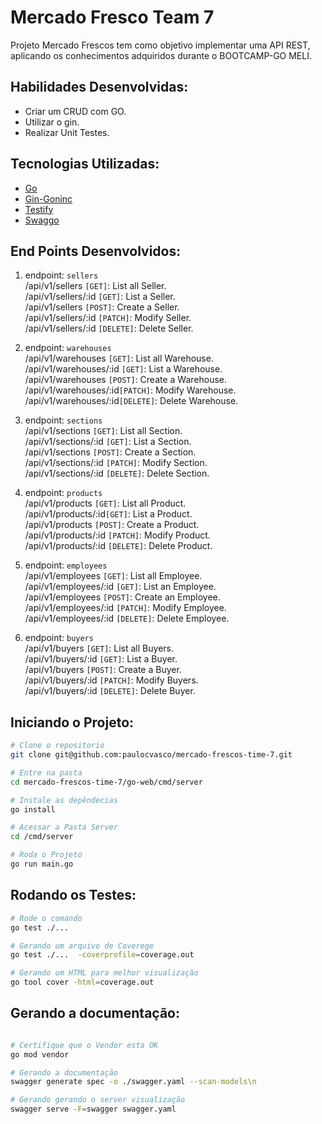 # Mercado Fresco Team 7

Projeto  Mercado Frescos tem como objetivo implementar uma API REST, aplicando os conhecimentos adquiridos durante o BOOTCAMP-GO MELI.


## Habilidades Desenvolvidas:
- Criar um CRUD com GO.
- Utilizar o gin.
- Realizar Unit Testes.

## Tecnologias Utilizadas:
- [Go](https://go.dev/doc/) 
- [Gin-Goninc](https://github.com/gin-gonic/gin)
- [Testify](https://github.com/stretchr/testify)
- [Swaggo](https://github.com/swaggo/swag)
## End Points Desenvolvidos:

1. endpoint: `sellers`<br/>
/api/v1/sellers `[GET]`: List all Seller.<br/>
/api/v1/sellers/:id `[GET]`: List a Seller.<br/> 
/api/v1/sellers `[POST]`: Create a Seller.<br/>
/api/v1/sellers/:id `[PATCH]`: Modify Seller.<br/>
/api/v1/sellers/:id `[DELETE]`: Delete Seller.<br/>

2. endpoint: `warehouses`<br/>
/api/v1/warehouses `[GET]`: List all Warehouse.<br/>
/api/v1/warehouses/:id `[GET]`: List a Warehouse.<br/>
/api/v1/warehouses `[POST]`: Create a Warehouse.<br/>
/api/v1/warehouses/:id`[PATCH]`: Modify Warehouse.<br/>
/api/v1/warehouses/:id`[DELETE]`: Delete Warehouse.<br/> 

3. endpoint: `sections`<br/>
/api/v1/sections `[GET]`: List all Section.<br/>
/api/v1/sections/:id `[GET]`: List a Section.<br/> 
/api/v1/sections `[POST]`: Create a Section.<br/>
/api/v1/sections/:id `[PATCH]`: Modify Section.<br/>
/api/v1/sections/:id `[DELETE]`: Delete Section.<br/> 

4. endpoint: `products`<br/>
/api/v1/products `[GET]`: List all Product.<br/>
/api/v1/products/:id`[GET]`: List a Product.<br/>
/api/v1/products `[POST]`: Create a Product.<br/>
/api/v1/products/:id `[PATCH]`: Modify Product.<br/>
/api/v1/products/:id `[DELETE]`: Delete Product.<br/>

5. endpoint: `employees`<br/>
/api/v1/employees `[GET]`: List all Employee.<br/>
/api/v1/employees/:id `[GET]`: List an Employee.<br/>
/api/v1/employees `[POST]`: Create an Employee.<br/>
/api/v1/employees/:id `[PATCH]`: Modify Employee.<br/>
/api/v1/employees/:id `[DELETE]`: Delete Employee.<br/>

6. endpoint: `buyers`<br/>
/api/v1/buyers `[GET]`: List all Buyers.<br/>
/api/v1/buyers/:id `[GET]`: List a Buyer.<br/>
/api/v1/buyers `[POST]`: Create a Buyer.<br/>
/api/v1/buyers/:id `[PATCH]`: Modify Buyers.<br/>
/api/v1/buyers/:id `[DELETE]`: Delete Buyer.<br/>

## Iniciando o Projeto:

```sh  
# Clone o repositorio
git clone git@github.com:paulocvasco/mercado-frescos-time-7.git

# Entre na pasta
cd mercado-frescos-time-7/go-web/cmd/server

# Instale as depêndecias
go install

# Acessar a Pasta Server
cd /cmd/server

# Roda o Projeto
go run main.go

```

## Rodando os Testes:

```sh  
# Rode o comando 
go test ./...

# Gerando um arquivo de Coverege
go test ./...  -coverprofile=coverage.out

# Gerando um HTML para melhor visualização
go tool cover -html=coverage.out

```

## Gerando a documentação:

```sh 

# Certifique que o Vendor esta OK 
go mod vendor

# Gerando a documentação
swagger generate spec -o ./swagger.yaml --scan-models\n

# Gerando gerando o server visualização
swagger serve -F=swagger swagger.yaml

```




